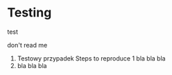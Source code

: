 # Testing
test

don't read me
1. Testowy przypadek
Steps to reproduce
1 bla bla bla 
2. bla bla bla

